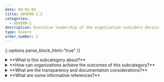 ```yaml
---
date: 04-02-03
title: GOVERN 2.3
categories:
  - GOVERN-2
description: Executive leadership of the organization considers decisions about AI system development and deployment ultimately to be their responsibility.
type: Govern
order_number: 3
---
```

{::options parse_block_html="true" /}


<details>
<summary markdown="span">**What is this subcategory about?**</summary>
<br>
Senior leadership in organizations that maintain an AI portfolio should be aware of AI risks and affirm the organizational appetite for such risks. 

Accountability ensures that a specific team and individual is responsible for AI risk management efforts. Some organizations grant authority and resources (human and budgetary) to a designated officer who ensures adequate performance of the institution’s AI portfolio (e.g.  predictive modeling, machine learning).

</details>

<details>
<summary markdown="span">**How can organizations achieve the outcomes of this subcategory?**</summary>
* Organizational management can:
    * Declare risk tolerances for developing or using AI systems.
    * Support AI risk management efforts, and play an active role in such efforts.
    * Support competent risk management executives
* Large organizations can establish board committees for AI risk management and oversight functions and integrate those functions within the organization’s broader enterprise risk management approaches.

</details>

<details>
<summary markdown="span">**What are the transparency and documentation considerations?**</summary>
<br>
Column G goes here.

</details>

<details>
<summary markdown="span">**What are some informative references?**</summary>
<br>
Bd. Governors Fed. Rsrv. Sys., Supervisory Guidance on Model Risk Management, SR Letter 11-7 (Apr. 4, 2011)

Off. Superintendent Fin. Inst. Canada, Enterprise-Wide Model Risk Management for Deposit-Taking Institutions, E-23 (Sept. 2017).

</details>
